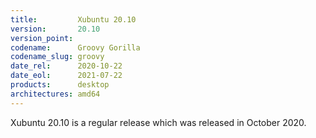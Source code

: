 ```yaml
---
title:         Xubuntu 20.10
version:       20.10
version_point:
codename:      Groovy Gorilla
codename_slug: groovy
date_rel:      2020-10-22
date_eol:      2021-07-22
products:      desktop
architectures: amd64
---
```


Xubuntu 20.10 is a regular release which was released in October 2020.
